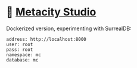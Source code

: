 # 🏡 [Metacity Studio](https://studio.metacity.cc)

Dockerized version, experimenting with SurrealDB:

```
address: http://localhost:8000
user: root
pass: root 
namespace: mc
database: mc
```